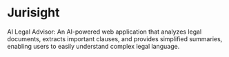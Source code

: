 # Jurisight
AI Legal Advisor: An AI-powered web application that analyzes legal documents, extracts important clauses, and provides simplified summaries, enabling users to easily understand complex legal language.
